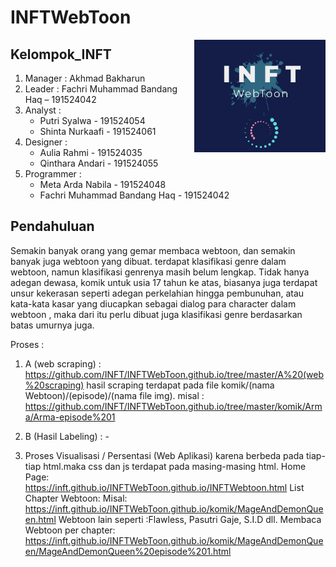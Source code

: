 # INFTWebToon

<img align="right" height="180" src="https://github.com/INFT/INFTWebToon/blob/master/LogoINFTWebToon.PNG?raw=true" />

## Kelompok_INFT

1. Manager		      : Akhmad Bakharun
2. Leader			   : Fachri Muhammad Bandang Haq – 191524042
3. Analyst		      : 
   - Putri Syalwa - 191524054
   - Shinta Nurkaafi - 191524061
4. Designer 		   : 
   - Aulia Rahmi - 191524035
   - Qinthara Andari - 191524055	
5. Programmer  		  : 
   - Meta Arda Nabila - 191524048
   - Fachri Muhammad Bandang Haq - 191524042

## Pendahuluan
Semakin banyak orang yang gemar membaca webtoon, dan semakin banyak juga webtoon yang dibuat. terdapat klasifikasi genre dalam webtoon, namun klasifikasi genrenya masih belum lengkap.  Tidak hanya adegan dewasa, komik untuk usia 17 tahun ke atas, biasanya juga terdapat unsur kekerasan seperti adegan perkelahian hingga pembunuhan, atau kata-kata kasar yang diucapkan sebagai dialog para character dalam webtoon , maka dari itu perlu dibuat juga klasifikasi 
genre berdasarkan batas umurnya juga.

Proses :
1. A (web scraping)   : https://github.com/INFT/INFTWebToon.github.io/tree/master/A%20(web%20scraping)
                        hasil scraping terdapat pada file komik/(nama Webtoon)/(episode)/(nama file img).
                        misal : https://github.com/INFT/INFTWebToon.github.io/tree/master/komik/Arma/Arma-episode%201
                          
2. B (Hasil Labeling) : -
3. Proses Visualisasi / Persentasi (Web Aplikasi) karena berbeda pada tiap-tiap html.maka css dan js terdapat pada masing-masing html.
   Home Page:  
      https://inft.github.io/INFTWebToon.github.io/INFTWebtoon.html
   List Chapter Webtoon:
      Misal: https://inft.github.io/INFTWebToon.github.io/komik/MageAndDemonQueen.html
      Webtoon lain seperti :Flawless, Pasutri Gaje, S.I.D dll.
   Membaca Webtoon per chapter:
      https://inft.github.io/INFTWebToon.github.io/komik/MageAndDemonQueen/MageAndDemonQueen%20episode%201.html
      
